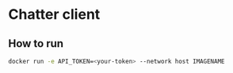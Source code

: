 # Chatter client

## How to run
```bash
docker run -e API_TOKEN=<your-token> --network host IMAGENAME
```
